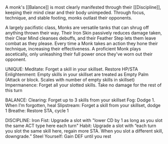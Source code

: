 A monk's [[Balance]] is most clearly manifested through their [[Discipline]], keeping their mind clear and their body unimpeded. Through focus, technique, and stable footing, monks outlast their opponents.

A largely pacifistic class, Monks are versatile tanks that can shrug off anything thrown their way. Their Iron Skin passively reduces damage taken, their Clear Mind cleanses debuffs, and their Feather Step lets them leave combat as they please. Every time a Monk takes an action they hone their technique, increasing their effectiveness. A proficient Monk plays ascetically, only unleashing their full power once they've worn out their opponent.

UNIQUE:
Meditate: Forget a skill in your skillset. Restore HP/STA
Enlightenment: Empty skills in your skillset are treated as Empty Palm (Attack or block. Scales with number of empty skills in skillset)
Impermanence: Forget all your slotted skills. Take no damage for the rest of this turn

BALANCE:
Clearing: Forget up to 3 skills from your skillset
Fog: Dodge 1. When I’m forgotten, heal
Slipstream: Forget a skill from your skillset, dodge 1
Breathe: Restore STA, cycle 1

DISCIPLINE:
Iron Fist: Upgrade a slot with "lower CD by 1 as long as you slot the same ACT type here each turn"
Habit: Upgrade a slot with “each turn you slot the same skill here, regain more STA. When you slot a different skill, downgrade.”
Steel Yourself: Gain DEF until you rest